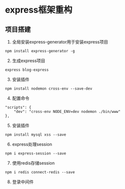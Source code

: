 # express框架重构

## 项目搭建
1. 全局安装express-generator用于安装express项目
```
npm install express-generator -g
```
2. 生成express项目
```
express blog-express
```
3. 安装插件
```
npm install nodemon cross-env --save-dev
```
4. 配置命令
```
"scripts": {
    "dev": "cross-env NODE_ENV=dev nodemon ./bin/www"
},
```
5. 安装插件
```
npm install mysql xss --save
```
6. express处理session
```
npm i express-session --save
```
7. 使用redis存储session
```
npm i redis connect-redis --save
```
8. 登录中间件